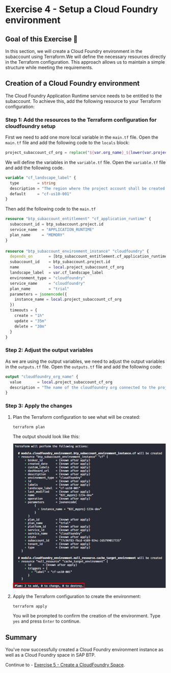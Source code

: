 # Exercise 4 - Setup a Cloud Foundry environment

## Goal of this Exercise 🎯

In this section, we will create a Cloud Foundry environment in the subaccount using Terraform.We will define the necessary resources directly in the Terraform configuration. This approach allows us to maintain a simple structure while meeting the requirements.

## Creation of a Cloud Foundry environment

The Cloud Foundry Application Runtime service needs to be entitled to the subaccount. To achieve this, add the following resource to your Terraform configuration:

### Step 1: Add the resources to the Terraform configuration for cloudfoundry setup

First we need to add one more local variable in the `main.tf` file. Open the `main.tf` file and add the following code to the `locals` block:

```terraform
project_subaccount_cf_org = replace("${var.org_name}_${lower(var.project_name)}-${lower(var.stage)}", " ", "_")
```
We will define the variables in the `variable.tf` file. Open the `variable.tf` file and add the following code.


```terraform
variable "cf_landscape_label" {
  type        = string
  description = "The region where the project account shall be created in."
  default     = "cf-us10-001"
}
```

Then add the following code to the `main.tf`

```terraform
resource "btp_subaccount_entitlement" "cf_application_runtime" {
  subaccount_id = btp_subaccount.project.id
  service_name  = "APPLICATION_RUNTIME"
  plan_name     = "MEMORY"
}

resource "btp_subaccount_environment_instance" "cloudfoundry" {
  depends_on       = [btp_subaccount_entitlement.cf_application_runtime]
  subaccount_id    = btp_subaccount.project.id
  name             = local.project_subaccount_cf_org
  landscape_label  = var.cf_landscape_label
  environment_type = "cloudfoundry"
  service_name     = "cloudfoundry"
  plan_name        = "trial"
  parameters = jsonencode({
    instance_name = local.project_subaccount_cf_org
  })
  timeouts = {
    create = "1h"
    update = "35m"
    delete = "30m"
  }
}
```

### Step 2: Adjust the output variables

As we are using the output variables, we need to adjust the output variables in the `outputs.tf` file. Open the `outputs.tf` file and add the following code:

```terraform
output "cloudfoundry_org_name" {
  value       = local.project_subaccount_cf_org
  description = "The name of the cloudfoundry org connected to the project account."
}
```
### Step 3: Apply the changes

1. Plan the Terraform configuration to see what will be created:

    ```bash
    terraform plan
    ```

    The output should look like this:

    <img width="600px" src="assets/ex7_2.png" alt="executing terraform plan with cloud foundry">

2. Apply the Terraform configuration to create the environment:

    ```bash
    terraform apply
    ```

    You will be prompted to confirm the creation of the environment. Type `yes` and press `Enter` to continue.
## Summary

You've now successfully created a Cloud Foundry environment instance as well as a Cloud Foundry space in SAP BTP.

Continue to - [Exercise 5 - Create a CloudFoundry Space](../EXERCISE5/README.md).